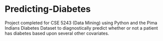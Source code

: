 # Predicting-Diabetes
Project completed for CSE 5243 (Data Mining) using Python and the Pima Indians Diabetes Dataset to diagnostically predict whether or not a patient has diabetes based upon several other covariates. 
